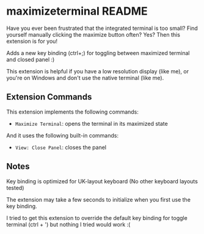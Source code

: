 # maximizeterminal README

Have you ever been frustrated that the integrated terminal is too small? Find yourself manually clicking the maximize button often? Yes? Then this extension is for you! 

Adds a new key binding (ctrl+;) for toggling between maximized terminal and closed panel :)

This extension is helpful if you have a low resolution display (like me), or you're on Windows and don't use the native terminal (like me).

## Extension Commands

This extension implements the following commands:

* `Maximize Terminal`: opens the terminal in its maximized state

And it uses the following built-in commands:

* `View: Close Panel`: closes the panel

## Notes

Key binding is optimized for UK-layout keyboard (No other keyboard layouts tested)

The extension may take a few seconds to initialize when you first use the key binding.

I tried to get this extension to override the default key binding for toggle terminal (ctrl + ') 
but nothing I tried would work :(